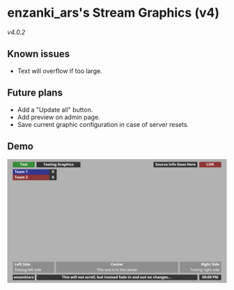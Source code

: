 # enzanki_ars's Stream Graphics (v4)

_v4.0.2_

## Known issues

- Text will overflow if too large.
    
## Future plans

- Add a "Update all" button.
- Add preview on admin page.
- Save current graphic configuration in case of server resets.

## Demo

![alt text](https://raw.githubusercontent.com/enzanki-ars/stream-graphics/master/demo.png)
